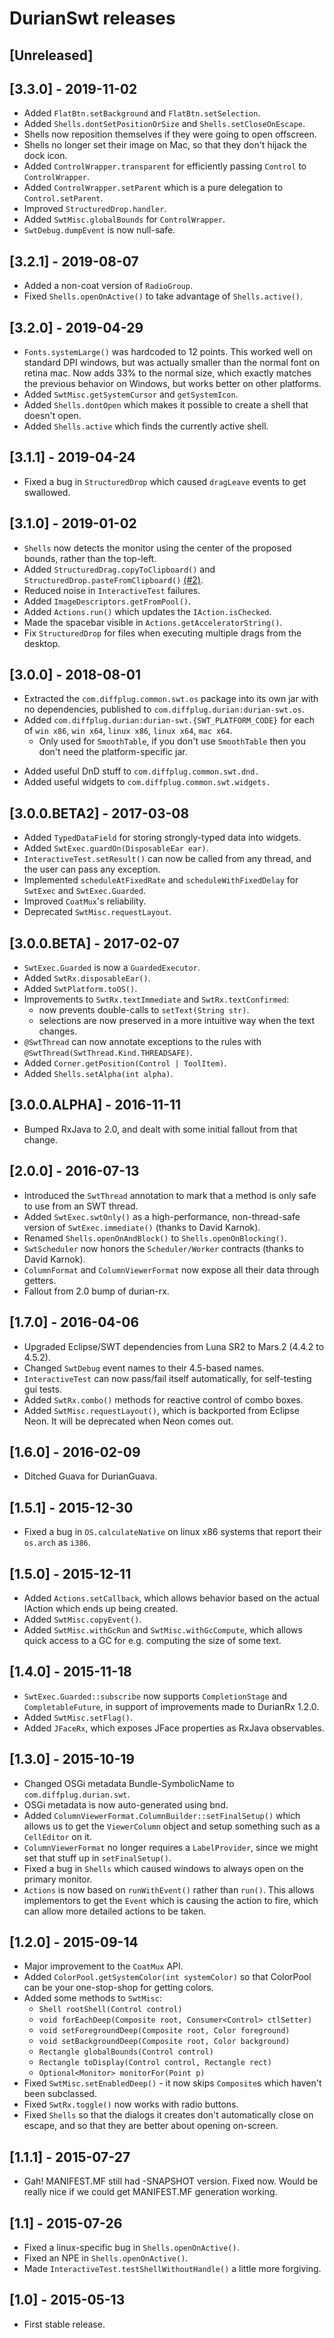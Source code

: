 # DurianSwt releases

## [Unreleased]

## [3.3.0] - 2019-11-02
- Added `FlatBtn.setBackground` and `FlatBtn.setSelection`.
- Added `Shells.dontSetPositionOrSize` and `Shells.setCloseOnEscape`.
- Shells now reposition themselves if they were going to open offscreen.
- Shells no longer set their image on Mac, so that they don't hijack the dock icon.
- Added `ControlWrapper.transparent` for efficiently passing `Control` to `ControlWrapper`.
- Added `ControlWrapper.setParent` which is a pure delegation to `Control.setParent`.
- Improved `StructuredDrop.handler`.
- Added `SwtMisc.globalBounds` for `ControlWrapper`.
- `SwtDebug.dumpEvent` is now null-safe.

## [3.2.1] - 2019-08-07
- Added a non-coat version of `RadioGroup`.
- Fixed `Shells.openOnActive()` to take advantage of `Shells.active()`.

## [3.2.0] - 2019-04-29
- `Fonts.systemLarge()` was hardcoded to 12 points.  This worked well on standard DPI windows, but was actually smaller than the normal font on retina mac.  Now adds 33% to the normal size, which exactly matches the previous behavior on Windows, but works better on other platforms.
- Added `SwtMisc.getSystemCursor` and `getSystemIcon`.
- Added `Shells.dontOpen` which makes it possible to create a shell that doesn't open.
- Added `Shells.active` which finds the currently active shell.

## [3.1.1] - 2019-04-24
- Fixed a bug in `StructuredDrop` which caused `dragLeave` events to get swallowed.

## [3.1.0] - 2019-01-02
- `Shells` now detects the monitor using the center of the proposed bounds, rather than the top-left.
- Added `StructuredDrag.copyToClipboard()` and `StructuredDrop.pasteFromClipboard()` [(#2)](https://github.com/diffplug/durian-swt/pull/2).
- Reduced noise in `InteractiveTest` failures.
- Added `ImageDescriptors.getFromPool()`.
- Added `Actions.run()` which updates the `IAction.isChecked`.
- Made the spacebar visible in `Actions.getAcceleratorString()`.
- Fix `StructuredDrop` for files when executing multiple drags from the desktop.

## [3.0.0] - 2018-08-01
* Extracted the `com.diffplug.common.swt.os` package into its own jar with no dependencies, published to `com.diffplug.durian:durian-swt.os`.
* Added `com.diffplug.durian:durian-swt.{SWT_PLATFORM_CODE}` for each of `win x86`, `win x64`, `linux x86`, `linux x64`, `mac x64`.
  + Only used for `SmoothTable`, if you don't use `SmoothTable` then you don't need the platform-specific jar.
+ Added useful DnD stuff to `com.diffplug.common.swt.dnd.`
+ Added useful widgets to `com.diffplug.common.swt.widgets.`

## [3.0.0.BETA2] - 2017-03-08
* Added `TypedDataField` for storing strongly-typed data into widgets.
* Added `SwtExec.guardOn(DisposableEar ear)`.
* `InteractiveTest.setResult()` can now be called from any thread, and the user can pass any exception.
* Implemented `scheduleAtFixedRate` and `scheduleWithFixedDelay` for `SwtExec` and `SwtExec.Guarded`.
* Improved `CoatMux`'s reliability.
* Deprecated `SwtMisc.requestLayout`.

## [3.0.0.BETA] - 2017-02-07
* `SwtExec.Guarded` is now a `GuardedExecutor`.
* Added `SwtRx.disposableEar()`.
* Added `SwtPlatform.toOS()`.
* Improvements to `SwtRx.textImmediate` and `SwtRx.textConfirmed`:
  * now prevents double-calls to `setText(String str)`.
  * selections are now preserved in a more intuitive way when the text changes.
* `@SwtThread` can now annotate exceptions to the rules with `@SwtThread(SwtThread.Kind.THREADSAFE)`.
* Added `Corner.getPosition(Control | ToolItem)`.
* Added `Shells.setAlpha(int alpha)`.

## [3.0.0.ALPHA] - 2016-11-11
* Bumped RxJava to 2.0, and dealt with some initial fallout from that change.

## [2.0.0] - 2016-07-13
* Introduced the `SwtThread` annotation to mark that a method is only safe to use from an SWT thread.
* Added `SwtExec.swtOnly()` as a high-performance, non-thread-safe version of `SwtExec.immediate()` (thanks to David Karnok).
* Renamed `Shells.openOnAndBlock()` to `Shells.openOnBlocking()`.
* `SwtScheduler` now honors the `Scheduler/Worker` contracts (thanks to David Karnok).
* `ColumnFormat` and `ColumnViewerFormat` now expose all their data through getters.
* Fallout from 2.0 bump of durian-rx.

## [1.7.0] - 2016-04-06
* Upgraded Eclipse/SWT dependencies from Luna SR2 to Mars.2 (4.4.2 to 4.5.2).
* Changed `SwtDebug` event names to their 4.5-based names.
* `InteractiveTest` can now pass/fail itself automatically, for self-testing gui tests.
* Added `SwtRx.combo()` methods for reactive control of combo boxes.
* Added `SwtMisc.requestLayout()`, which is backported from Eclipse Neon.  It will be deprecated when Neon comes out.

## [1.6.0] - 2016-02-09
* Ditched Guava for DurianGuava.

## [1.5.1] - 2015-12-30
* Fixed a bug in `OS.calculateNative` on linux x86 systems that report their `os.arch` as `i386`.

## [1.5.0] - 2015-12-11
* Added `Actions.setCallback`, which allows behavior based on the actual IAction which ends up being created.
* Added `SwtMisc.copyEvent()`.
* Added `SwtMisc.withGcRun` and `SwtMisc.withGcCompute`, which allows quick access to a GC for e.g. computing the size of some text.

## [1.4.0] - 2015-11-18
* `SwtExec.Guarded::subscribe` now supports `CompletionStage` and `CompletableFuture`, in support of improvements made to DurianRx 1.2.0.
* Added `SwtMisc.setFlag()`.
* Added `JFaceRx`, which exposes JFace properties as RxJava observables.

## [1.3.0] - 2015-10-19
* Changed OSGi metadata Bundle-SymbolicName to `com.diffplug.durian.swt`.
* OSGi metadata is now auto-generated using bnd.
* Added `ColumnViewerFormat.ColumnBuilder::setFinalSetup()` which allows us to get the `ViewerColumn` object and setup something such as a `CellEditor` on it.
* `ColumnViewerFormat` no longer requires a `LabelProvider`, since we might set that stuff up in `setFinalSetup()`.
* Fixed a bug in `Shells` which caused windows to always open on the primary monitor.
* `Actions` is now based on `runWithEvent()` rather than `run()`.  This allows implementors to get the `Event` which is causing the action to fire, which can allow more detailed actions to be taken.

## [1.2.0] - 2015-09-14
* Major improvement to the `CoatMux` API.
* Added `ColorPool.getSystemColor(int systemColor)` so that ColorPool can be your one-stop-shop for getting colors.
* Added some methods to `SwtMisc`:
  * `Shell rootShell(Control control)`
  * `void forEachDeep(Composite root, Consumer<Control> ctlSetter)`
  * `void setForegroundDeep(Composite root, Color foreground)`
  * `void setBackgroundDeep(Composite root, Color background)`
  * `Rectangle globalBounds(Control control)`
  * `Rectangle toDisplay(Control control, Rectangle rect)`
  * `Optional<Monitor> monitorFor(Point p)`
* Fixed `SwtMisc.setEnabledDeep()` - it now skips `Composite`s which haven't been subclassed.
* Fixed `SwtRx.toggle()` now works with radio buttons.
* Fixed `Shells` so that the dialogs it creates don't automatically close on escape, and so that they are better about opening on-screen.

## [1.1.1] - 2015-07-27
* Gah! MANIFEST.MF still had -SNAPSHOT version.  Fixed now.  Would be really nice if we could get MANIFEST.MF generation working.

## [1.1] - 2015-07-26
* Fixed a linux-specific bug in `Shells.openOnActive()`.
* Fixed an NPE in `Shells.openOnActive()`.
* Made `InteractiveTest.testShellWithoutHandle()` a little more forgiving.

## [1.0] - 2015-05-13
* First stable release.
